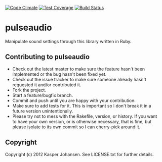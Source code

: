 [![Code Climate](https://codeclimate.com/github/kaspernj/pulseaudio.png)](https://codeclimate.com/github/kaspernj/pulseaudio)
[![Test Coverage](https://codeclimate.com/github/kaspernj/pulseaudio/coverage.png)](https://codeclimate.com/github/kaspernj/pulseaudio)
[![Build Status](https://img.shields.io/shippable/53d1121029a3449800e640f5.svg)](https://app.shippable.com/projects/53d1121029a3449800e640f5/builds/latest)

# pulseaudio

Manipulate sound settings through this library written in Ruby.

## Contributing to pulseaudio
 
* Check out the latest master to make sure the feature hasn't been implemented or the bug hasn't been fixed yet.
* Check out the issue tracker to make sure someone already hasn't requested it and/or contributed it.
* Fork the project.
* Start a feature/bugfix branch.
* Commit and push until you are happy with your contribution.
* Make sure to add tests for it. This is important so I don't break it in a future version unintentionally.
* Please try not to mess with the Rakefile, version, or history. If you want to have your own version, or is otherwise necessary, that is fine, but please isolate to its own commit so I can cherry-pick around it.

## Copyright

Copyright (c) 2012 Kasper Johansen. See LICENSE.txt for
further details.

